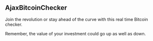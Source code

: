## AjaxBitcoinChecker

Join the revolution or stay ahead of the curve with this real time Bitcoin checker.

Remember, the value of your investment could go up as well as down. 
